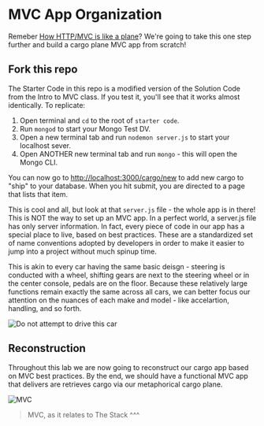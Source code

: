 # MVC App Organization

Remeber [How HTTP/MVC is like a plane](https://github.com/den-materials/mvc-intro)? We're going to take this one step further and build a cargo plane MVC app from scratch! 

## Fork this repo

The Starter Code in this repo is a modified version of the Solution Code from the Intro to MVC class. If you test it, you'll see that it works almost identically. To replicate:

1. Open terminal and `cd` to the root of `starter code`.
2. Run `mongod` to start your Mongo Test DV.
3. Open a new terminal tab and run `nodemon server.js` to start your localhost sever.
4. Open ANOTHER new terminal tab and run `mongo` - this will open the Mongo CLI.

You can now go to [http://localhost:3000/cargo/new](http://localhost:3000/cargo/new) to add new cargo to "ship" to your database. When you hit submit, you are directed to a page that lists that item.

This is cool and all, but look at that `server.js` file - the whole app is in there! This is NOT the way to set up an MVC app. In a perfect world, a server.js file has only server information. In fact, every piece of code in our app has a special place to live, based on best practices. These are a standardized set of name conventions adopted by developers in order to make it easier to jump into a project without much spinup time.

This is akin to every car having the same basic deisgn - steering is conducted with a wheel, shifting gears are next to the steering wheel or in the center console, pedals are on the floor. Because these relatively large functions remain exactly the same across all cars, we can better focus our attention on the nuances of each make and model - like accelartion, handling, and so forth. 

![Do not attempt to drive this car](https://www.wired.com/wp-content/uploads/2014/12/IMG_21731.jpg)

## Reconstruction

Throughout this lab we are now going to reconstruct our cargo app based on MVC best practices. By the end, we should have a functional MVC app that delivers are retrieves cargo via our metaphorical cargo plane.

![MVC](img/MVC.png)
>MVC, as it relates to The Stack ^^^


